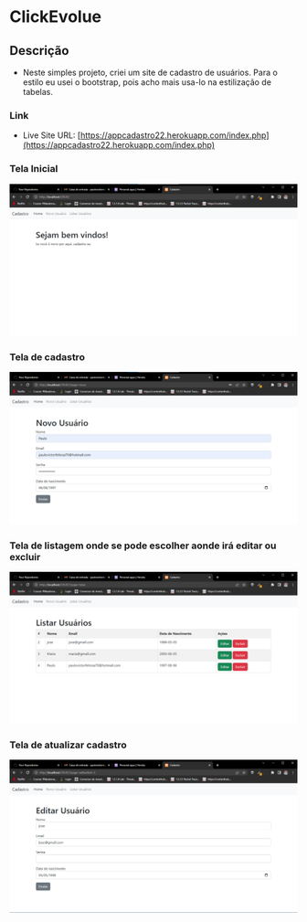 # ClickEvolue 
 ## Descrição 
  - Neste simples projeto, criei um site de cadastro de usuários. Para o estilo eu usei o bootstrap, pois acho mais usa-lo na estilização de tabelas.
 
 ### Link
 - Live Site URL: [https://appcadastro22.herokuapp.com/index.php](https://appcadastro22.herokuapp.com/index.php)
  
### Tela Inicial 
![img/print-1](img/print-1.png)

### Tela de cadastro
![img/print-2](img/print-2.png)

### Tela de listagem onde se pode escolher aonde irá editar ou excluir
![img/print-3](img/print-3.png)

### Tela de atualizar cadastro
![img/print-4](img/print-4.png)
